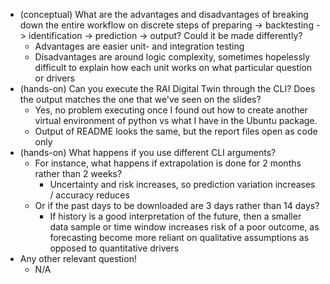 - (conceptual) What are the advantages and disadvantages of breaking down the entire workflow on discrete steps of preparing -> backtesting -> identification -> prediction -> output? Could it be made differently?
  - Advantages are easier unit- and integration testing 
  - Disadvantages are around logic complexity, sometimes hopelessly difficult to explain how each unit works on what particular question or drivers
- (hands-on) Can you execute the RAI Digital Twin through the CLI? Does the output matches the one that we've seen on the slides?
  - Yes, no problem executing once I found out how to create another virtual environment of python vs what I have in the Ubuntu package.
  - Output of README looks the same, but the report files open as code only
- (hands-on) What happens if you use different CLI arguments?
    - For instance, what happens if extrapolation is done for 2 months rather than 2 weeks? 
      - Uncertainty and risk increases, so prediction variation increases / accuracy reduces
    - Or if the past days to be downloaded are 3 days rather than 14 days?
      - If history is a good interpretation of the future, then a smaller data sample or time window increases risk of a poor outcome, as forecasting become more reliant on qualitative assumptions as opposed to quantitative drivers
- Any other relevant question!
	- N/A
